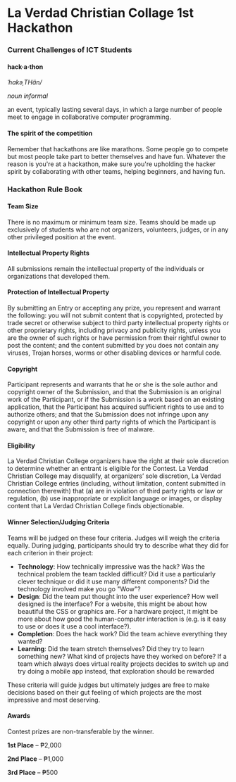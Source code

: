 # La Verdad Christian Collage 1st Hackathon
### Current Challenges of ICT Students

#### hack·a·thon
*ˈhakəˌTHän/*

*noun informal*

an event, typically lasting several days, in which a large number of people meet to engage in collaborative computer programming.


#### The spirit of the competition
Remember that hackathons are like marathons. Some people go to compete but most people take part to better themselves and have fun. Whatever the reason is you're at a hackathon, make sure you're upholding the hacker spirit by collaborating with other teams, helping beginners, and having fun.




### Hackathon Rule Book

#### Team Size
There is no maximum or minimum team size. Teams should be made up exclusively of students who are not organizers, volunteers, judges, or in any other privileged position at the event.

#### Intellectual Property Rights
All submissions remain the intellectual property of the individuals or organizations that developed them.

#### Protection of Intellectual Property
By submitting an Entry or accepting any prize, you represent and warrant the following: you will not submit content that is copyrighted, protected by trade secret or otherwise subject to third party intellectual property rights or other proprietary rights, including privacy and publicity rights, unless you are the owner of such rights or have permission from their rightful owner to post the content; and the content submitted by you does not contain any viruses, Trojan horses, worms or other disabling devices or harmful code.

#### Copyright
Participant represents and warrants that he or she is the sole author and copyright owner of the Submission, and that the Submission is an original work of the Participant, or if the Submission is a work based on an existing application, that the Participant has acquired sufficient rights to use and to authorize others; and that the Submission does not infringe upon any copyright or upon any other third party rights of which the Participant is aware, and that the Submission is free of malware.

#### Eligibility
La Verdad Christian College organizers have the right at their sole discretion to determine whether an entrant is eligible for the Contest. La Verdad Christian College may disqualify, at organizers’ sole discretion, La Verdad Christian College entries (including, without limitation, content submitted in connection therewith) that (a) are in violation of third party rights or law or regulation, (b) use inappropriate or explicit language or images, or display content that La Verdad Christian College finds objectionable.

#### Winner Selection/Judging Criteria
Teams will be judged on these four criteria. Judges will weigh the criteria equally. During judging, participants should try to describe what they did for each criterion in their project:

* **Technology**: How technically impressive was the hack? Was the technical problem the team tackled difficult? Did it use a particularly clever technique or did it use many different components? Did the technology involved make you go "Wow"?
* **Design**: Did the team put thought into the user experience? How well designed is the interface? For a website, this might be about how beautiful the CSS or graphics are. For a hardware project, it might be more about how good the human-computer interaction is (e.g. is it easy to use or does it use a cool interface?).
* **Completion**: Does the hack work? Did the team achieve everything they wanted?
* **Learning**: Did the team stretch themselves? Did they try to learn something new? What kind of projects have they worked on before? If a team which always does virtual reality projects decides to switch up and try doing a mobile app instead, that exploration should be rewarded


These criteria will guide judges but ultimately judges are free to make decisions based on their gut feeling of which projects are the most impressive and most deserving.


#### Awards
Contest prizes are non-transferable by the winner.

**1st Place** – ₱2,000

**2nd Place** – ₱1,000

**3rd Place** – ₱500

